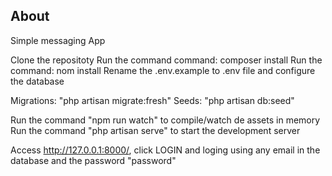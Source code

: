 
## About

Simple messaging App

Clone the repositoty
Run the command command: composer install
Run the command: nom install
Rename the .env.example to .env file and configure the database

Migrations: "php artisan migrate:fresh"
Seeds: "php artisan db:seed"

Run the command "npm run watch" to compile/watch de assets in memory
Run the command "php artisan serve" to start the development server

Access http://127.0.0.1:8000/, click LOGIN and loging using any email in the database and the password "password"
